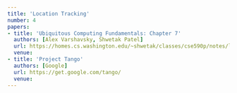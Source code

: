 ```yaml
---
title: 'Location Tracking'
number: 4
papers:
- title: 'Ubiquitous Computing Fundamentals: Chapter 7'
  authors: [Alex Varshavsky, Shwetak Patel]
  url: https://homes.cs.washington.edu/~shwetak/classes/cse590p/notes/location_preview_draft.pdf
  venue: 
- title: 'Project Tango'
  authors: [Google]
  url: https://get.google.com/tango/
  venue:
---
```

